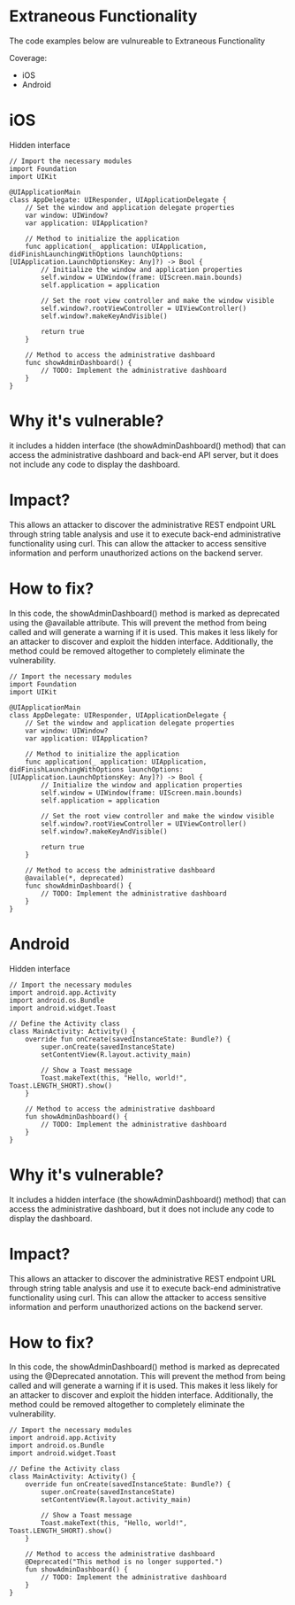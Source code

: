 # Extraneous Functionality

The code examples below are vulnureable to Extraneous Functionality

Coverage:

- iOS
- Android

# iOS

Hidden interface

```
// Import the necessary modules
import Foundation
import UIKit

@UIApplicationMain
class AppDelegate: UIResponder, UIApplicationDelegate {
    // Set the window and application delegate properties
    var window: UIWindow?
    var application: UIApplication?

    // Method to initialize the application
    func application(_ application: UIApplication, didFinishLaunchingWithOptions launchOptions: [UIApplication.LaunchOptionsKey: Any]?) -> Bool {
        // Initialize the window and application properties
        self.window = UIWindow(frame: UIScreen.main.bounds)
        self.application = application

        // Set the root view controller and make the window visible
        self.window?.rootViewController = UIViewController()
        self.window?.makeKeyAndVisible()

        return true
    }

    // Method to access the administrative dashboard
    func showAdminDashboard() {
        // TODO: Implement the administrative dashboard
    }
}
```

# Why it's vulnerable?
it includes a hidden interface (the showAdminDashboard() method) that can access the administrative dashboard and back-end API server, but it does not include any code to display the dashboard.

# Impact?
This allows an attacker to discover the administrative REST endpoint URL through string table analysis and use it to execute back-end administrative functionality using curl. This can allow the attacker to access sensitive information and perform unauthorized actions on the backend server.

# How to fix?

In this code, the showAdminDashboard() method is marked as deprecated using the @available attribute. This will prevent the method from being called and will generate a warning if it is used. This makes it less likely for an attacker to discover and exploit the hidden interface. Additionally, the method could be removed altogether to completely eliminate the vulnerability.

```
// Import the necessary modules
import Foundation
import UIKit

@UIApplicationMain
class AppDelegate: UIResponder, UIApplicationDelegate {
    // Set the window and application delegate properties
    var window: UIWindow?
    var application: UIApplication?

    // Method to initialize the application
    func application(_ application: UIApplication, didFinishLaunchingWithOptions launchOptions: [UIApplication.LaunchOptionsKey: Any]?) -> Bool {
        // Initialize the window and application properties
        self.window = UIWindow(frame: UIScreen.main.bounds)
        self.application = application

        // Set the root view controller and make the window visible
        self.window?.rootViewController = UIViewController()
        self.window?.makeKeyAndVisible()

        return true
    }

    // Method to access the administrative dashboard
    @available(*, deprecated)
    func showAdminDashboard() {
        // TODO: Implement the administrative dashboard
    }
}
```

# Android

Hidden interface

```
// Import the necessary modules
import android.app.Activity
import android.os.Bundle
import android.widget.Toast

// Define the Activity class
class MainActivity: Activity() {
    override fun onCreate(savedInstanceState: Bundle?) {
        super.onCreate(savedInstanceState)
        setContentView(R.layout.activity_main)

        // Show a Toast message
        Toast.makeText(this, "Hello, world!", Toast.LENGTH_SHORT).show()
    }

    // Method to access the administrative dashboard
    fun showAdminDashboard() {
        // TODO: Implement the administrative dashboard
    }
}
```

# Why it's vulnerable?
It includes a hidden interface (the showAdminDashboard() method) that can access the administrative dashboard, but it does not include any code to display the dashboard.

# Impact?
This allows an attacker to discover the administrative REST endpoint URL through string table analysis and use it to execute back-end administrative functionality using curl. This can allow the attacker to access sensitive information and perform unauthorized actions on the backend server.

# How to fix?

In this code, the showAdminDashboard() method is marked as deprecated using the @Deprecated annotation. This will prevent the method from being called and will generate a warning if it is used. This makes it less likely for an attacker to discover and exploit the hidden interface. Additionally, the method could be removed altogether to completely eliminate the vulnerability.

```
// Import the necessary modules
import android.app.Activity
import android.os.Bundle
import android.widget.Toast

// Define the Activity class
class MainActivity: Activity() {
    override fun onCreate(savedInstanceState: Bundle?) {
        super.onCreate(savedInstanceState)
        setContentView(R.layout.activity_main)

        // Show a Toast message
        Toast.makeText(this, "Hello, world!", Toast.LENGTH_SHORT).show()
    }

    // Method to access the administrative dashboard
    @Deprecated("This method is no longer supported.")
    fun showAdminDashboard() {
        // TODO: Implement the administrative dashboard
    }
}
```
